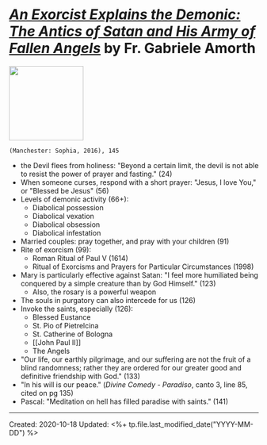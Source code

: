 
# [*An Exorcist Explains the Demonic: The Antics of Satan and His Army of Fallen Angels*](https://www.sophiainstitute.com/products/item/an-exorcist-explains-the-demonic) by Fr. Gabriele Amorth

<img src="https://www.sophiainstitute.com/images/uploads/products/9781622823451.jpg" width=150>

`(Manchester: Sophia, 2016), 145`

- the Devil flees from holiness: "Beyond a certain limit, the devil is not able to resist the power of prayer and fasting." (24)
- When someone curses, respond with a short prayer: "Jesus, I love You," or "Blessed be Jesus" (56)
- Levels of demonic activity (66+):
  - Diabolical possession
  - Diabolical vexation
  - Diabolical obsession
  - Diabolical infestation
- Married couples: pray together, and pray with your children (91)
- Rite of exorcism (99):
  - Roman Ritual of Paul V (1614)
  - Ritual of Exorcisms and Prayers for Particular Circumstances (1998)
- Mary is particularly effective against Satan: "I feel more humiliated being conquered by a simple creature than by God Himself." (123)
  - Also, the rosary is a powerful weapon
- The souls in purgatory can also intercede for us (126)
- Invoke the saints, especially (126):
  - Blessed Eustance
  - St. Pio of Pietrelcina
  - St. Catherine of Bologna
  - [[John Paul II]]
  - The Angels
- "Our life, our earthly pilgrimage, and our suffering are not the fruit of a blind randomness; rather they are ordered for our greater good and definitive friendship with God." (133)
- "In his will is our peace." (*Divine Comedy - Paradiso*, canto 3, line 85, cited on pg 135)
- Pascal: "Meditation on hell has filled paradise with saints." (141)

---
Created: 2020-10-18
Updated: <%+ tp.file.last_modified_date("YYYY-MM-DD") %>


